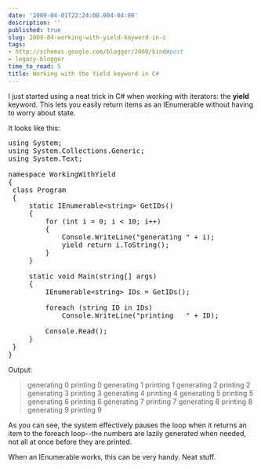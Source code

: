 ```yaml
---
date: '2009-04-01T22:24:00.004-04:00'
description: ''
published: true
slug: 2009-04-working-with-yield-keyword-in-c
tags:
- http://schemas.google.com/blogger/2008/kind#post
- legacy-blogger
time_to_read: 5
title: Working with the Yield keyword in C#
---
```


I just started using a neat trick in C# when working with iterators: the <span style="font-weight: bold;">yield</span> keyword. This lets you easily return items as an IEnumerable without having to worry about state.

It looks like this:
<pre class="c#" name="code">using System;
using System.Collections.Generic;
using System.Text;

namespace WorkingWithYield
{
 class Program
 {
     static IEnumerable&lt;string&gt; GetIDs()
     {
         for (int i = 0; i &lt; 10; i++)
         {
             Console.WriteLine("generating " + i);
             yield return i.ToString();
         }
     }

     static void Main(string[] args)
     {
         IEnumerable&lt;string&gt; IDs = GetIDs();

         foreach (string ID in IDs)
             Console.WriteLine("printing   " + ID);

         Console.Read();
     }
 }
}
</pre>Output:
<blockquote>generating 0
printing   0
generating 1
printing   1
generating 2
printing   2
generating 3
printing   3
generating 4
printing   4
generating 5
printing   5
generating 6
printing   6
generating 7
printing   7
generating 8
printing   8
generating 9
printing   9</blockquote>As you can see, the system effectively pauses the loop when it returns an item to the foreach loop--the numbers are lazily generated when needed, not all at once before they are printed.

When an IEnumerable works, this can be very handy. Neat stuff.